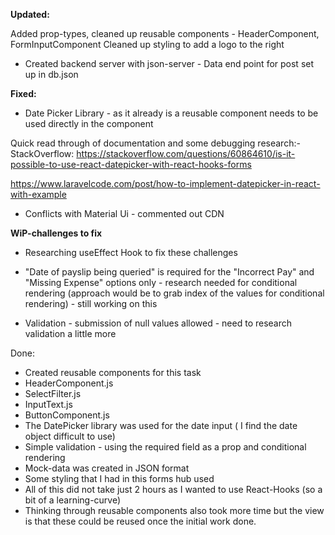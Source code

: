 __Updated:__

Added prop-types, cleaned up reusable components - HeaderComponent, FormInputComponent
Cleaned up styling to add a logo to the right

- Created backend server with json-server - Data end point for post set up in db.json

__Fixed:__

- Date Picker Library - as it already is a reusable component needs to be used directly in the component

Quick read through of documentation and some debugging research:-
StackOverflow: https://stackoverflow.com/questions/60864610/is-it-possible-to-use-react-datepicker-with-react-hooks-forms

https://www.laravelcode.com/post/how-to-implement-datepicker-in-react-with-example

- Conflicts with Material Ui - commented out CDN

__WiP-challenges to fix__ 

- Researching useEffect Hook to fix these challenges

- "Date of payslip being queried" is required for the "Incorrect Pay" and "Missing Expense" options only - research needed for conditional rendering (approach would be to grab index of the values for conditional rendering) - still working on this 

- Validation - submission of null values allowed - need to research validation a little more

Done:
- Created reusable components for this task
- HeaderComponent.js 
- SelectFilter.js
- InputText.js
- ButtonComponent.js
- The DatePicker library was used for the date input ( I find the date object difficult to use)
- Simple validation - using the required field as a prop and conditional rendering
- Mock-data was created in JSON format 
- Some styling that I had in this forms hub used
- All of this did not take just 2 hours as I wanted to use React-Hooks (so a bit of a learning-curve)
- Thinking through reusable components also took more time but the view is that these could be reused once the initial work done.
